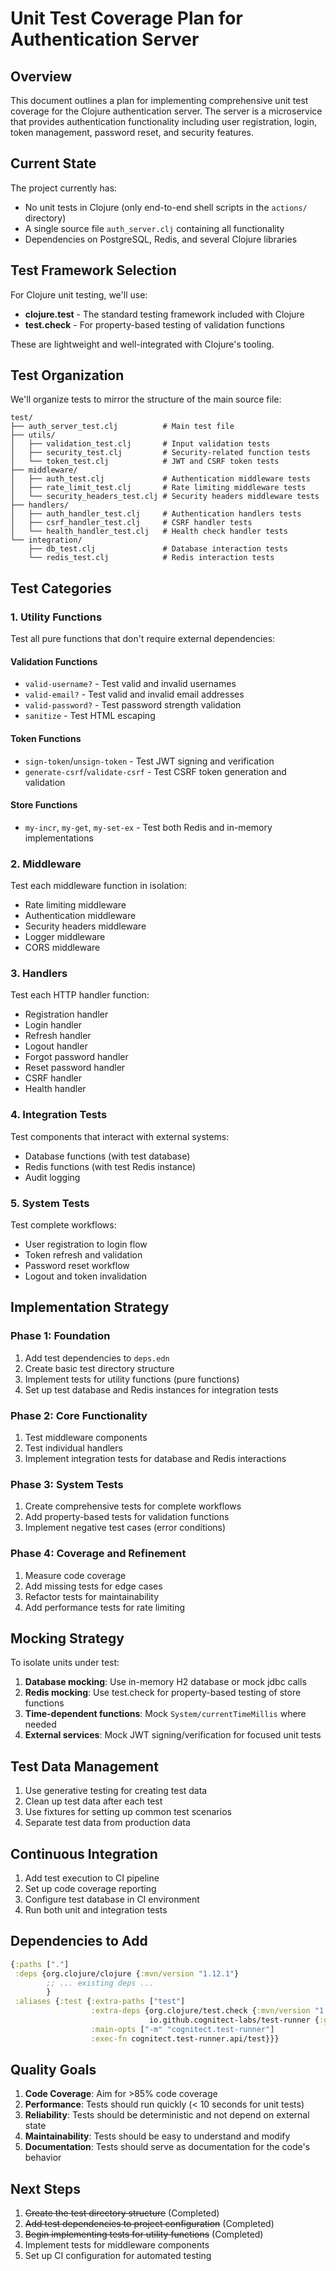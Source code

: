 # Unit Test Coverage Plan for Authentication Server

## Overview

This document outlines a plan for implementing comprehensive unit test coverage for the Clojure authentication server. The server is a microservice that provides authentication functionality including user registration, login, token management, password reset, and security features.

## Current State

The project currently has:
- No unit tests in Clojure (only end-to-end shell scripts in the `actions/` directory)
- A single source file `auth_server.clj` containing all functionality
- Dependencies on PostgreSQL, Redis, and several Clojure libraries

## Test Framework Selection

For Clojure unit testing, we'll use:
- **clojure.test** - The standard testing framework included with Clojure
- **test.check** - For property-based testing of validation functions

These are lightweight and well-integrated with Clojure's tooling.

## Test Organization

We'll organize tests to mirror the structure of the main source file:
```
test/
├── auth_server_test.clj          # Main test file
├── utils/                        
│   ├── validation_test.clj       # Input validation tests
│   ├── security_test.clj         # Security-related function tests
│   └── token_test.clj            # JWT and CSRF token tests
├── middleware/
│   ├── auth_test.clj             # Authentication middleware tests
│   ├── rate_limit_test.clj       # Rate limiting middleware tests
│   └── security_headers_test.clj # Security headers middleware tests
├── handlers/
│   ├── auth_handler_test.clj     # Authentication handlers tests
│   ├── csrf_handler_test.clj     # CSRF handler tests
│   └── health_handler_test.clj   # Health check handler tests
└── integration/
    ├── db_test.clj               # Database interaction tests
    └── redis_test.clj            # Redis interaction tests
```

## Test Categories

### 1. Utility Functions

Test all pure functions that don't require external dependencies:

#### Validation Functions
- `valid-username?` - Test valid and invalid usernames
- `valid-email?` - Test valid and invalid email addresses
- `valid-password?` - Test password strength validation
- `sanitize` - Test HTML escaping

#### Token Functions
- `sign-token`/`unsign-token` - Test JWT signing and verification
- `generate-csrf`/`validate-csrf` - Test CSRF token generation and validation

#### Store Functions
- `my-incr`, `my-get`, `my-set-ex` - Test both Redis and in-memory implementations

### 2. Middleware

Test each middleware function in isolation:

- Rate limiting middleware
- Authentication middleware
- Security headers middleware
- Logger middleware
- CORS middleware

### 3. Handlers

Test each HTTP handler function:

- Registration handler
- Login handler
- Refresh handler
- Logout handler
- Forgot password handler
- Reset password handler
- CSRF handler
- Health handler

### 4. Integration Tests

Test components that interact with external systems:

- Database functions (with test database)
- Redis functions (with test Redis instance)
- Audit logging

### 5. System Tests

Test complete workflows:

- User registration to login flow
- Token refresh and validation
- Password reset workflow
- Logout and token invalidation

## Implementation Strategy

### Phase 1: Foundation
1. Add test dependencies to `deps.edn`
2. Create basic test directory structure
3. Implement tests for utility functions (pure functions)
4. Set up test database and Redis instances for integration tests

### Phase 2: Core Functionality
1. Test middleware components
2. Test individual handlers
3. Implement integration tests for database and Redis interactions

### Phase 3: System Tests
1. Create comprehensive tests for complete workflows
2. Add property-based tests for validation functions
3. Implement negative test cases (error conditions)

### Phase 4: Coverage and Refinement
1. Measure code coverage
2. Add missing tests for edge cases
3. Refactor tests for maintainability
4. Add performance tests for rate limiting

## Mocking Strategy

To isolate units under test:

1. **Database mocking**: Use in-memory H2 database or mock jdbc calls
2. **Redis mocking**: Use test.check for property-based testing of store functions
3. **Time-dependent functions**: Mock `System/currentTimeMillis` where needed
4. **External services**: Mock JWT signing/verification for focused unit tests

## Test Data Management

1. Use generative testing for creating test data
2. Clean up test data after each test
3. Use fixtures for setting up common test scenarios
4. Separate test data from production data

## Continuous Integration

1. Add test execution to CI pipeline
2. Set up code coverage reporting
3. Configure test database in CI environment
4. Run both unit and integration tests

## Dependencies to Add

```clojure
{:paths ["."]
 :deps {org.clojure/clojure {:mvn/version "1.12.1"}
        ;; ... existing deps ...
        }
 :aliases {:test {:extra-paths ["test"]
                  :extra-deps {org.clojure/test.check {:mvn/version "1.1.1"}
                               io.github.cognitect-labs/test-runner {:git/tag "v0.5.1" :git/sha "dfb30dd"}}
                  :main-opts ["-m" "cognitect.test-runner"]
                  :exec-fn cognitect.test-runner.api/test}}}
```

## Quality Goals

1. **Code Coverage**: Aim for >85% code coverage
2. **Performance**: Tests should run quickly (< 10 seconds for unit tests)
3. **Reliability**: Tests should be deterministic and not depend on external state
4. **Maintainability**: Tests should be easy to understand and modify
5. **Documentation**: Tests should serve as documentation for the code's behavior

## Next Steps

1. ~~Create the test directory structure~~ (Completed)
2. ~~Add test dependencies to project configuration~~ (Completed)
3. ~~Begin implementing tests for utility functions~~ (Completed)
4. Implement tests for middleware components
5. Set up CI configuration for automated testing